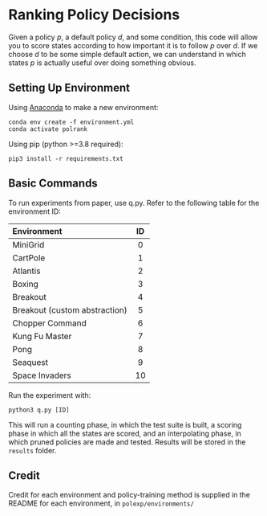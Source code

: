 # Ranking Policy Decisions

Given a policy _p_, a default policy _d_, and some condition, this code will allow you to score states 
according to how important it is to follow _p_ over _d_. If we choose _d_ to be some simple default action,
we can understand in which states _p_ is actually useful over doing something obvious.

## Setting Up Environment

Using [Anaconda](https://www.anaconda.com/) to make a new
environment:

```
conda env create -f environment.yml
conda activate polrank
```

Using pip (python >=3.8 required):

```
pip3 install -r requirements.txt
```

## Basic Commands

To run experiments from paper, use q.py. Refer to the following table for the environment ID:

|                   Environment |  ID |
|:------------------------------|:--:|
| MiniGrid                      |  0 |
| CartPole                      |  1 |
| Atlantis                      |  2 |
| Boxing                        |  3 |
| Breakout                      |  4 |
| Breakout (custom abstraction) |  5 |
| Chopper Command               |  6 |
| Kung Fu Master                |  7 |
| Pong                          |  8 |
| Seaquest                      |  9 |
| Space Invaders                | 10 |

Run the experiment with:
```
python3 q.py [ID]
```
This will run a counting phase, in which the test suite is built, a scoring phase in which all the states are scored, and an interpolating phase, in which pruned policies are made and tested. Results will be stored in the ```results``` folder.

## Credit
Credit for each environment and policy-training method is supplied in the README for each environment, in ```polexp/environments/```
